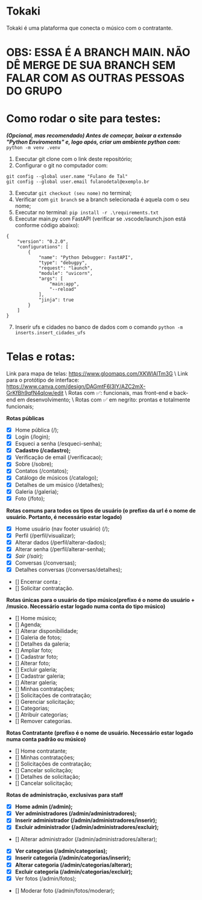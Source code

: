 # Tokaki
Tokaki é uma plataforma que conecta o músico com o contratante. 

# OBS: ESSA É A BRANCH MAIN. NÃO DÊ MERGE DE SUA BRANCH SEM FALAR COM AS OUTRAS PESSOAS DO GRUPO

# Como rodar o site para testes:
_**(Opcional, mas recomendado) Antes de começar, baixar a extensão "Python Enviroments" e, logo após,  criar um ambiente python com:**_ ``` python -m venv .venv```
1. Executar git clone com o link deste repositório;
2. Configurar o git no computador com:
```
git config --global user.name "Fulano de Tal"
git config --global user.email fulanodetal@exemplo.br
```
3. Executar ```git checkout (seu nome)``` no terminal;
4. Verificar com ```git branch``` se a branch selecionada é aquela com o seu nome;
5. Executar no terminal: ```pip install -r .\requirements.txt```
6. Executar main.py com FastAPI (verificar se .vscode/launch.json está conforme código abaixo):
```
{
    "version": "0.2.0",
    "configurations": [
        {
            "name": "Python Debugger: FastAPI",
            "type": "debugpy",
            "request": "launch",
            "module": "uvicorn",
            "args": [
                "main:app",
                "--reload"
            ],
            "jinja": true
        }
    ]
}
```
7. Inserir ufs e cidades no banco de dados com o comando ``` python -m inserts.insert_cidades_ufs ```

# Telas e rotas: 

Link para mapa de telas: https://www.gloomaps.com/XKWlAlTm3G \\
Link para o protótipo de interface: https://www.canva.com/design/DAGmtF6l3IY/AZC2mX-GrKfBh9qfN4qIow/edit \\
Rotas com ✅: funcionais, mas front-end e back-end em desenvolvimento; \\
Rotas com ✅ em negrito: prontas e totalmente funcionais;

**Rotas públicas**
- [x] Home pública (/);
- [x] Login (/login);
- [x] Esqueci a senha (/esqueci-senha);
- [x] **Cadastro (/cadastro);**
- [x] Verificação de email (/verificacao);
- [x] Sobre (/sobre);
- [x] Contatos (/contatos);
- [x] Catálogo de músicos (/catalogo);
- [x] Detalhes de um músico (/detalhes);
- [x] Galeria (/galeria);
- [x] Foto (/foto);

**Rotas comuns para todos os tipos de usuário (o prefixo da url é o nome de usuário. Portanto, é necessário estar logado)**

- [x] Home usuário (nav footer usuário) (/);
- [x] Perfil (/perfil/visualizar);
- [x] Alterar dados (/perfil/alterar-dados);
- [x] Alterar senha (/perfil/alterar-senha);
- [x] _Sair (/sair);_
- [x] Conversas (/conversas);
- [x] Detalhes conversas (/conversas/detalhes);
- [] Encerrar conta ;
- [] Solicitar contratação.

**Rotas únicas para o usuário do tipo músico(prefixo é o nome do usuário + /musico. Necessário estar logado numa conta do tipo músico)**

- [] Home músico;
- [] Agenda;
- [] Alterar disponibilidade;
- [] Galeria de fotos;
- [] Detalhes da galeria;
- [] Ampliar foto;
- [] Сadastrar foto;
- [] Alterar foto;
- [] Excluir galeria;
- [] Cadastrar galeria;
- [] Alterar galeria;
- [] Minhas contratações;
- [] Solicitações de contratação;
- [] Gerenciar solicitação;
- [] Categorias;
- [] Atribuir categorias;
- [] Remover categorias.

**Rotas Contratante (prefixo é o nome de usuário. Necessário estar logado numa conta padrão ou músico)**

- [] Home contratante;
- [] Minhas contratações;
- [] Solicitações de contratação;
- [] Cancelar solicitação;
- [] Detalhes de solicitação;
- [] Cancelar solicitação;

**Rotas de administração, exclusivas para staff**
- [x] **Home admin (/admin);**
- [x] **Ver administradores (/admin/administradores);**
- [x] **Inserir administrador (/admin/administradores/inserir);**
- [x] **Excluir administrador (/admin/administradores/excluir);**
- [] Alterar administrador (/admin/administradores/alterar);
- [x] **Ver categorias (/admin/categorias);**
- [x] **Inserir categoria (/admin/categorias/inserir);**
- [x] **Alterar categoria (/admin/categorias/alterar);**
- [x] **Excluir categoria (/admin/categorias/excluir);**
- [x] Ver fotos (/admin/fotos);
- [] Moderar foto (/admin/fotos/moderar);




